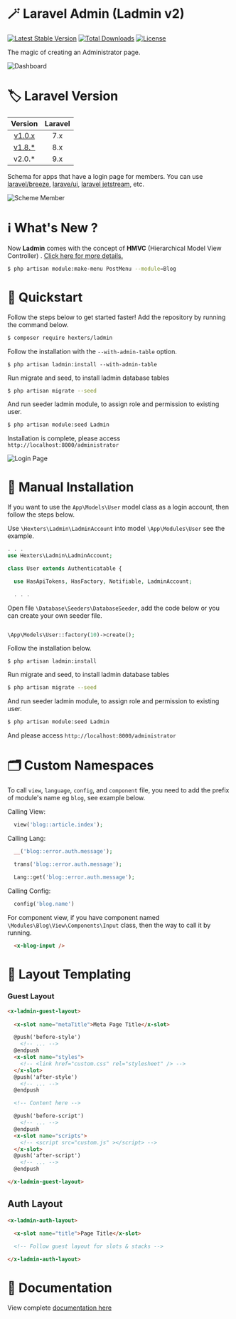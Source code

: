 # 🪄 Laravel Admin (Ladmin v2)

[![Latest Stable Version](https://poser.pugx.org/hexters/ladmin/v/stable)](https://packagist.org/packages/hexters/ladmin)
[![Total Downloads](https://poser.pugx.org/hexters/ladmin/downloads)](https://packagist.org/packages/hexters/ladmin)
[![License](https://poser.pugx.org/hexters/ladmin/license)](https://packagist.org/packages/hexters/ladmin)

The magic of creating an Administrator page.

![Dashboard](https://github.com/hexters/assets/blob/main/ladmin/v2/captures/dashboard.png?raw=true)

# 🏷️ Laravel Version

|Version|Laravel|
|:-:|:-:|
| [v1.0.x](https://github.com/hexters/ladmin/blob/v1.0.3/readme.md) | 7.x |
| [v1.8.*](https://github.com/hexters/ladmin/blob/v1.8.3/readme.md)| 8.x |
|v2.0.*|9.x|

Schema for apps that have a login page for members. You can use [laravel/breeze](https://github.com/laravel/breeze), [larave/ui](https://github.com/laravel/ui), [laravel jetstream](https://jetstream.laravel.com/1.x/introduction.html), etc.

![Scheme Member](https://github.com/hexters/assets/blob/main/ladmin/v2/captures/scheme.png?raw=true)
# ℹ️ What's New ?

Now **Ladmin** comes with the concept of **HMVC** (Hierarchical Model View Controller) . [Click here for more details.](https://github.com/hexters/ladmin/wiki/Module)

```bash
$ php artisan module:make-menu PostMenu --module=Blog
```

# 🚀 Quickstart

Follow the steps below to get started faster! Add the repository by running the command below.

```bash
$ composer require hexters/ladmin
```

Follow the installation with the `--with-admin-table` option.
```
$ php artisan ladmin:install --with-admin-table
```

Run migrate and seed, to install ladmin database tables
```bash
$ php artisan migrate --seed
```

And run seeder ladmin module, to assign role and permission to existing user.
```bash
$ php artisan module:seed Ladmin
```

Installation is complete, please access `http://localhost:8000/administrator`

![Login Page](https://github.com/hexters/assets/blob/main/ladmin/v2/captures/login-page.png?raw=true)

# 🧰 Manual Installation

If you want to use the `App\Models\User` model class as a login account, then follow the steps below.

Use `\Hexters\Ladmin\LadminAccount` into model `\App\Modules\User` see the example.
```php
. . .
use Hexters\Ladmin\LadminAccount;

class User extends Authenticatable {

  use HasApiTokens, HasFactory, Notifiable, LadminAccount;

  . . .
```

Open file `\Database\Seeders\DatabaseSeeder`, add the code below or you can create your own seeder file.
```php

\App\Models\User::factory(10)->create();

```

Follow the installation below.

```
$ php artisan ladmin:install
```

Run migrate and seed, to install ladmin database tables
```bash
$ php artisan migrate --seed
```

And run seeder ladmin module, to assign role and permission to existing user.
```bash
$ php artisan module:seed Ladmin
```

And please access `http://localhost:8000/administrator`


# 🗂️ Custom Namespaces

To call `view`, `language`, `config`, and `component` file, you need to add the prefix of module's name eg `blog`, see example below.

Calling View:
```php
  view('blog::article.index');
```

Calling Lang:
```php
  __('blog::error.auth.message');

  trans('blog::error.auth.message');

  Lang::get('blog::error.auth.message');
```

Calling Config:
```php
  config('blog.name')
```

For component view, if you have component named `\Modules\Blog\View\Components\Input` class, then the way to call it by running.
```html
  <x-blog-input />
```

# 🌇 Layout Templating

### Guest Layout
```html
<x-ladmin-guest-layout>
  
  <x-slot name="metaTitle">Meta Page Title</x-slot>

  @push('before-style')
    <!-- ... -->
  @endpush
  <x-slot name="styles">
    <!-- <link href="custom.css" rel="stylesheet" /> -->
  </x-slot>
  @push('after-style')
    <!-- ... -->
  @endpush

  <!-- Content here -->

  @push('before-script')
    <!-- ... -->
  @endpush
  <x-slot name="scripts">
    <!-- <script src="custom.js" ></script> -->
  </x-slot>
  @push('after-script')
    <!-- ... -->
  @endpush

</x-ladmin-guest-layout>
```

## Auth Layout

```html
<x-ladmin-auth-layout>

  <x-slot name="title">Page Title</x-slot>

  <!-- Follow guest layout for slots & stacks -->
  
</x-ladmin-auth-layout>
```

# 📖 Documentation
View complete [documentation here](https://github.com/hexters/ladmin/wiki)
